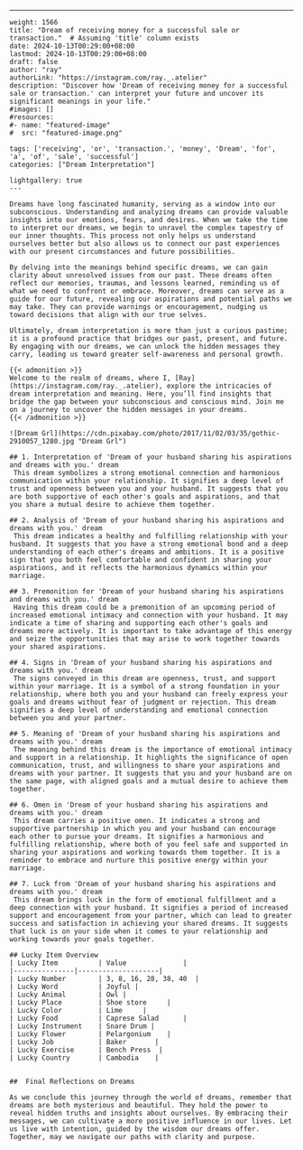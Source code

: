 ---
    weight: 1566
    title: "Dream of receiving money for a successful sale or transaction."  # Assuming 'title' column exists
    date: 2024-10-13T00:29:00+08:00
    lastmod: 2024-10-13T00:29:00+08:00
    draft: false
    author: "ray"
    authorLink: "https://instagram.com/ray._.atelier"
    description: "Discover how 'Dream of receiving money for a successful sale or transaction.' can interpret your future and uncover its significant meanings in your life."
    #images: []
    #resources:
    #- name: "featured-image"
    #  src: "featured-image.png"
    
    tags: ['receiving', 'or', 'transaction.', 'money', 'Dream', 'for', 'a', 'of', 'sale', 'successful']
    categories: ["Dream Interpretation"]
    
    lightgallery: true
    ---
    
    Dreams have long fascinated humanity, serving as a window into our subconscious. Understanding and analyzing dreams can provide valuable insights into our emotions, fears, and desires. When we take the time to interpret our dreams, we begin to unravel the complex tapestry of our inner thoughts. This process not only helps us understand ourselves better but also allows us to connect our past experiences with our present circumstances and future possibilities.
    
    By delving into the meanings behind specific dreams, we can gain clarity about unresolved issues from our past. These dreams often reflect our memories, traumas, and lessons learned, reminding us of what we need to confront or embrace. Moreover, dreams can serve as a guide for our future, revealing our aspirations and potential paths we may take. They can provide warnings or encouragement, nudging us toward decisions that align with our true selves.
    
    Ultimately, dream interpretation is more than just a curious pastime; it is a profound practice that bridges our past, present, and future. By engaging with our dreams, we can unlock the hidden messages they carry, leading us toward greater self-awareness and personal growth.
    
    {{< admonition >}}
    Welcome to the realm of dreams, where I, [Ray](https://instagram.com/ray._.atelier), explore the intricacies of dream interpretation and meaning. Here, you’ll find insights that bridge the gap between your subconscious and conscious mind. Join me on a journey to uncover the hidden messages in your dreams.
    {{< /admonition >}}
    
    ![Dream Grl](https://cdn.pixabay.com/photo/2017/11/02/03/35/gothic-2910057_1280.jpg "Dream Grl")
    
    ## 1. Interpretation of 'Dream of your husband sharing his aspirations and dreams with you.' dream
     This dream symbolizes a strong emotional connection and harmonious communication within your relationship. It signifies a deep level of trust and openness between you and your husband. It suggests that you are both supportive of each other's goals and aspirations, and that you share a mutual desire to achieve them together.
    
    ## 2. Analysis of 'Dream of your husband sharing his aspirations and dreams with you.' dream
     This dream indicates a healthy and fulfilling relationship with your husband. It suggests that you have a strong emotional bond and a deep understanding of each other's dreams and ambitions. It is a positive sign that you both feel comfortable and confident in sharing your aspirations, and it reflects the harmonious dynamics within your marriage.
    
    ## 3. Premonition for 'Dream of your husband sharing his aspirations and dreams with you.' dream
     Having this dream could be a premonition of an upcoming period of increased emotional intimacy and connection with your husband. It may indicate a time of sharing and supporting each other's goals and dreams more actively. It is important to take advantage of this energy and seize the opportunities that may arise to work together towards your shared aspirations.
    
    ## 4. Signs in 'Dream of your husband sharing his aspirations and dreams with you.' dream
     The signs conveyed in this dream are openness, trust, and support within your marriage. It is a symbol of a strong foundation in your relationship, where both you and your husband can freely express your goals and dreams without fear of judgment or rejection. This dream signifies a deep level of understanding and emotional connection between you and your partner.
    
    ## 5. Meaning of 'Dream of your husband sharing his aspirations and dreams with you.' dream
     The meaning behind this dream is the importance of emotional intimacy and support in a relationship. It highlights the significance of open communication, trust, and willingness to share your aspirations and dreams with your partner. It suggests that you and your husband are on the same page, with aligned goals and a mutual desire to achieve them together.
    
    ## 6. Omen in 'Dream of your husband sharing his aspirations and dreams with you.' dream
     This dream carries a positive omen. It indicates a strong and supportive partnership in which you and your husband can encourage each other to pursue your dreams. It signifies a harmonious and fulfilling relationship, where both of you feel safe and supported in sharing your aspirations and working towards them together. It is a reminder to embrace and nurture this positive energy within your marriage.
    
    ## 7. Luck from 'Dream of your husband sharing his aspirations and dreams with you.' dream
     This dream brings luck in the form of emotional fulfillment and a deep connection with your husband. It signifies a period of increased support and encouragement from your partner, which can lead to greater success and satisfaction in achieving your shared dreams. It suggests that luck is on your side when it comes to your relationship and working towards your goals together.
    
    ## Lucky Item Overview
    | Lucky Item          | Value              |
    |---------------|--------------------|
    | Lucky Number        | 3, 8, 16, 28, 38, 40  |
    | Lucky Word          | Joyful |
    | Lucky Animal        | Owl |
    | Lucky Place         | Shoe store     |
    | Lucky Color         | Lime     |
    | Lucky Food          | Caprese Salad      |
    | Lucky Instrument    | Snare Drum |
    | Lucky Flower        | Pelargonium    |
    | Lucky Job           | Baker       |
    | Lucky Exercise      | Bench Press  |
    | Lucky Country       | Cambodia    |
    
    
    ##  Final Reflections on Dreams
    
    As we conclude this journey through the world of dreams, remember that dreams are both mysterious and beautiful. They hold the power to reveal hidden truths and insights about ourselves. By embracing their messages, we can cultivate a more positive influence in our lives. Let us live with intention, guided by the wisdom our dreams offer. Together, may we navigate our paths with clarity and purpose.
    